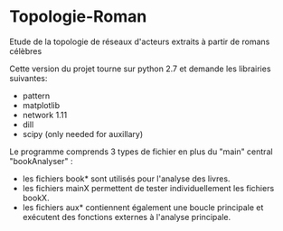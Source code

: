 ﻿# Topologie-Roman
Etude de la topologie de réseaux d'acteurs extraits à partir de romans célèbres

Cette version du projet tourne sur python 2.7 et demande les librairies suivantes: 
* pattern
* matplotlib
* network 1.11
* dill
* scipy (only needed for auxillary)

Le programme comprends 3 types de fichier en plus du "main" central "bookAnalyser" :
* les fichiers book* sont utilisés pour l'analyse des livres.
* les fichiers mainX permettent de tester individuellement les fichiers bookX.
* les fichiers aux* contiennent également une boucle principale et exécutent des fonctions externes à l'analyse principale. 
 
